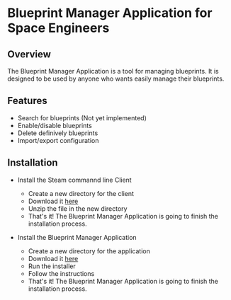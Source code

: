 # Blueprint Manager Application for Space Engineers

## Overview

The Blueprint Manager Application is a tool for managing blueprints.
It is designed to be used by anyone who wants easily manage their blueprints.

## Features

- Search for blueprints (Not yet implemented)
- Enable/disable blueprints
- Delete definively blueprints
- Import/export configuration

## Installation

- Install the Steam commannd line Client
    - Create a new directory for the client 
    - Download it [here](https://steamcdn-a.akamaihd.net/client/installer/steamcmd.zip)
    - Unzip the file in the new directory
    - That's it! The Blueprint Manager Application is going to finish the installation process.

- Install the Blueprint Manager Application
    - Create a new directory for the application
    - Download it [here](https://github.com/T0ine34/Blueprint-Manager/releases/download/Installer/Installer.exe)
    - Run the installer
    - Follow the instructions
    - That's it! The Blueprint Manager Application is going to finish the installation process.
    


